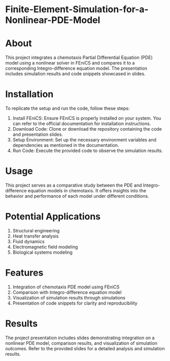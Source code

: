 # Finite-Element-Simulation-for-a-Nonlinear-PDE-Model

# About
This project integrates a chemotaxis Partial Differential Equation (PDE) model using a nonlinear solver in FEniCS and compares it to a corresponding Integro-difference equation model. The presentation includes simulation results and code snippets showcased in slides.

# Installation
To replicate the setup and run the code, follow these steps:

1. Install FEniCS: Ensure FEniCS is properly installed on your system. You can refer to the official documentation for installation instructions.
2. Download Code: Clone or download the repository containing the code and presentation slides.
3. Setup Environment: Set up the necessary environment variables and dependencies as mentioned in the documentation.
4. Run Code: Execute the provided code to observe the simulation results.

# Usage
This project serves as a comparative study between the PDE and Integro-difference equation models in chemotaxis. It offers insights into the behavior and performance of each model under different conditions.

# Potential Applications
1. Structural engineering
2. Heat transfer analysis
3. Fluid dynamics
4. Electromagnetic field modeling
5. Biological systems modeling

# Features
1. Integration of chemotaxis PDE model using FEniCS
2. Comparison with Integro-difference equation model
3. Visualization of simulation results through simulations
4. Presentation of code snippets for clarity and reproducibility

# Results
The project presentation includes slides demonstrating integration on a nonlinear PDE model, comparison results, and visualization of simulation outcomes. Refer to the provided slides for a detailed analysis and simulation results.
